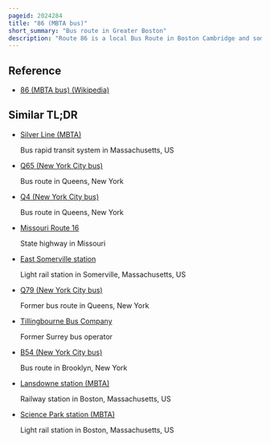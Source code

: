 ```yaml
---
pageid: 2024284
title: "86 (MBTA bus)"
short_summary: "Bus route in Greater Boston"
description: "Route 86 is a local Bus Route in Boston Cambridge and somerville massachusetts operated as Part of the Mbta Bus Service by the Massachusetts Bay Transportation Authority. It operates on a circumferential route between Sullivan Square station and Reservoir station via Union Square, Somerville, Harvard Square, and Brighton Center. The System had the 18th-highest Weekday Ridership in 2018 though it ranked 37th by the Number of weekday Trips. A Review of the 2018-19 Mbta Bus System found that Route 86 had Infrequent and unreliable Service including irregular scheduled Headingways despite its high Ridership and Significance as a crosstown Connecting Route."
---
```


## Reference

- [86 (MBTA bus) (Wikipedia)](https://en.wikipedia.org/?curid=2024284)

## Similar TL;DR

- [Silver Line (MBTA)](/tldr/en/silver-line-mbta)

  Bus rapid transit system in Massachusetts, US

- [Q65 (New York City bus)](/tldr/en/q65-new-york-city-bus)

  Bus route in Queens, New York

- [Q4 (New York City bus)](/tldr/en/q4-new-york-city-bus)

  Bus route in Queens, New York

- [Missouri Route 16](/tldr/en/missouri-route-16)

  State highway in Missouri

- [East Somerville station](/tldr/en/east-somerville-station)

  Light rail station in Somerville, Massachusetts, US

- [Q79 (New York City bus)](/tldr/en/q79-new-york-city-bus)

  Former bus route in Queens, New York

- [Tillingbourne Bus Company](/tldr/en/tillingbourne-bus-company)

  Former Surrey bus operator

- [B54 (New York City bus)](/tldr/en/b54-new-york-city-bus)

  Bus route in Brooklyn, New York

- [Lansdowne station (MBTA)](/tldr/en/lansdowne-station-mbta)

  Railway station in Boston, Massachusetts, US

- [Science Park station (MBTA)](/tldr/en/science-park-station-mbta)

  Light rail station in Boston, Massachusetts, US
